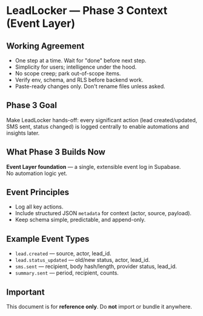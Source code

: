 # LeadLocker — Phase 3 Context (Event Layer)

## Working Agreement
- One step at a time. Wait for "done" before next step.
- Simplicity for users; intelligence under the hood.
- No scope creep; park out-of-scope items.
- Verify env, schema, and RLS before backend work.
- Paste-ready changes only. Don't rename files unless asked.

## Phase 3 Goal
Make LeadLocker hands-off: every significant action (lead created/updated, SMS sent, status changed) is logged centrally to enable automations and insights later.

## What Phase 3 Builds Now
**Event Layer foundation** — a single, extensible event log in Supabase.  
No automation logic yet.

## Event Principles
- Log all key actions.
- Include structured JSON `metadata` for context (actor, source, payload).
- Keep schema simple, predictable, and append-only.

## Example Event Types
- `lead.created` — source, actor, lead_id.
- `lead.status_updated` — old/new status, actor, lead_id.
- `sms.sent` — recipient, body hash/length, provider status, lead_id.
- `summary.sent` — period, recipient, counts.

## Important
This document is for **reference only**. Do **not** import or bundle it anywhere.
